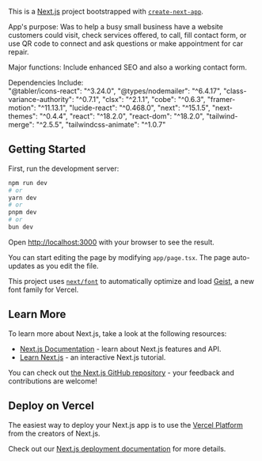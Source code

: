 This is a [Next.js](https://nextjs.org) project bootstrapped with [`create-next-app`](https://nextjs.org/docs/app/api-reference/cli/create-next-app).

App's purpose: Was to help a busy small business have a website customers could visit, check services offered, to call, fill contact form, or use QR code to connect and ask questions or make appointment for car repair. 

Major functions: Include enhanced SEO and also a working contact form. 

Dependencies Include:     
    "@tabler/icons-react": "^3.24.0",
    "@types/nodemailer": "^6.4.17",
    "class-variance-authority": "^0.7.1",
    "clsx": "^2.1.1",
    "cobe": "^0.6.3",
    "framer-motion": "^11.13.1",
    "lucide-react": "^0.468.0",
    "next": "^15.1.5",
    "next-themes": "^0.4.4",
    "react": "^18.2.0",
    "react-dom": "^18.2.0",
    "tailwind-merge": "^2.5.5",
    "tailwindcss-animate": "^1.0.7"

## Getting Started

First, run the development server:

```bash
npm run dev
# or
yarn dev
# or
pnpm dev
# or
bun dev
```

Open [http://localhost:3000](http://localhost:3000) with your browser to see the result.

You can start editing the page by modifying `app/page.tsx`. The page auto-updates as you edit the file.

This project uses [`next/font`](https://nextjs.org/docs/app/building-your-application/optimizing/fonts) to automatically optimize and load [Geist](https://vercel.com/font), a new font family for Vercel.

## Learn More

To learn more about Next.js, take a look at the following resources:

- [Next.js Documentation](https://nextjs.org/docs) - learn about Next.js features and API.
- [Learn Next.js](https://nextjs.org/learn) - an interactive Next.js tutorial.

You can check out [the Next.js GitHub repository](https://github.com/vercel/next.js) - your feedback and contributions are welcome!

## Deploy on Vercel

The easiest way to deploy your Next.js app is to use the [Vercel Platform](https://vercel.com/new?utm_medium=default-template&filter=next.js&utm_source=create-next-app&utm_campaign=create-next-app-readme) from the creators of Next.js.

Check out our [Next.js deployment documentation](https://nextjs.org/docs/app/building-your-application/deploying) for more details.
